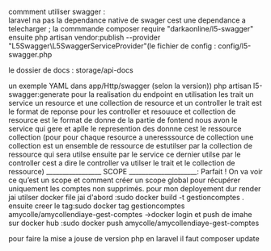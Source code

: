  commment  utiliser  swagger :  
 laravel na pas la dependance  native de swager  cest une dependance a telecharger ; la commmande  composer require "darkaonline/l5-swagger"
  ensuite 
  php artisan vendor:publish --provider "L5Swagger\L5SwaggerServiceProvider"(le fichier de config : config/l5-swagger.php

le dossier de docs : storage/api-docs

un exemple YAML dans app/Http/swagger (selon la version))
php artisan l5-swagger:generate
pour  la realisation du endpoint en utilisation les  trait un service un resource et une collection de resource  et un  controller
 le trait  est le format de reponse   pour les controller  et resouuce et collection de resource est le format de  donne de la partie de fontend 
  nous avon le service   qui gere et   aplle le represention des donnne  cest le ressource collection (pour  pour chaque resource  a  uneresssource de collection      une collection est un ensemble de  ressource de    estutilser par la collection de ressource  qui sera utilse ensuite par le service  ce dernier utilse   par le controller   cest a dire le controller va utilser le trait et le collection de  ressource)
   _________________ SCOPE _____________________:
   Parfait ! On va voir ce qu’est un scope et comment créer un scope global pour récupérer uniquement les comptes non supprimés.
   pour mon deployement dur render  jai utilser docker file 
    jai d'abord :sudo docker build -t gestioncomptes .
 ensuite creer le tag:sudo docker tag gestioncomptes amycolle/amycollendiaye-gest-comptes
       ->docker login
        et  push de imahe sur docker hub :sudo docker push  amycolle/amycollendiaye-gest-comptes

 pour faire la mise a  jouse  de version php en laravel il faut composer update
